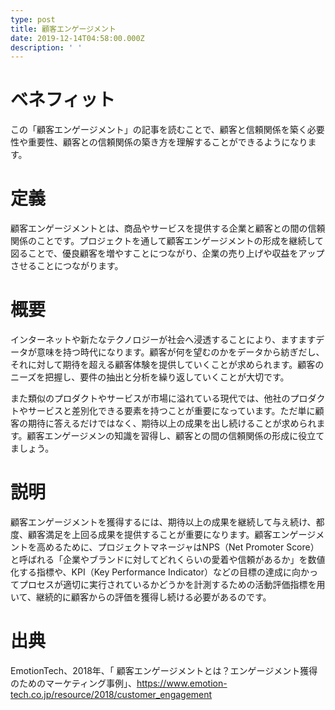 ```yaml
---
type: post
title: 顧客エンゲージメント
date: 2019-12-14T04:58:00.000Z
description: ' '
---
```

# ベネフィット

この「顧客エンゲージメント」の記事を読むことで、顧客と信頼関係を築く必要性や重要性、顧客との信頼関係の築き方を理解することができるようになります。

# 定義

顧客エンゲージメントとは、商品やサービスを提供する企業と顧客との間の信頼関係のことです。プロジェクトを通して顧客エンゲージメントの形成を継続して図ることで、優良顧客を増やすことにつながり、企業の売り上げや収益をアップさせることにつながります。



# 概要

インターネットや新たなテクノロジーが社会へ浸透することにより、ますますデータが意味を持つ時代になります。顧客が何を望むのかをデータから紡ぎだし、それに対して期待を超える顧客体験を提供していくことが求められます。顧客のニーズを把握し、要件の抽出と分析を繰り返していくことが大切です。

また類似のプロダクトやサービスが市場に溢れている現代では、他社のプロダクトやサービスと差別化できる要素を持つことが重要になっています。ただ単に顧客の期待に答えるだけではなく、期待以上の成果を出し続けることが求められます。顧客エンゲージメンの知識を習得し、顧客との間の信頼関係の形成に役立てましょう。

# 説明

顧客エンゲージメントを獲得するには、期待以上の成果を継続して与え続け、都度、顧客満足を上回る成果を提供することが重要になります。顧客エンゲージメントを高めるために、プロジェクトマネージャはNPS（Net Promoter Score）と呼ばれる「企業やブランドに対してどれくらいの愛着や信頼があるか」を数値化する指標や、KPI（Key Performance Indicator）などの目標の達成に向かってプロセスが適切に実行されているかどうかを計測するための活動評価指標を用いて、継続的に顧客からの評価を獲得し続ける必要があるのです。

# 出典

EmotionTech、2018年、「 顧客エンゲージメントとは？エンゲージメント獲得のためのマーケティング事例」、https://www.emotion-tech.co.jp/resource/2018/customer_engagement
